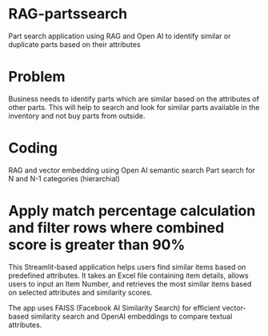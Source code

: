 # RAG-partssearch
Part search application using RAG and Open AI to identify similar or duplicate parts based on their attributes

# Problem
Business needs to identify parts which are similar based on the attributes of other parts. This will help to search and look for similar parts available in the inventory and not buy parts from outside.

# Coding

RAG and vector embedding using Open AI semantic search
Part search for N and N-1 categories (hierarchial)

# Apply match percentage calculation and filter rows where combined score is greater than 90%

This Streamlit-based application helps users find similar items based on predefined attributes. It takes an Excel file containing item details, allows users to input an Item Number, and retrieves the most similar items based on selected attributes and similarity scores.

The app uses FAISS (Facebook AI Similarity Search) for efficient vector-based similarity search and OpenAI embeddings to compare textual attributes.
